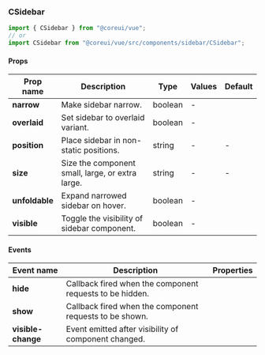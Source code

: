 ### CSidebar

```jsx
import { CSidebar } from "@coreui/vue";
// or
import CSidebar from "@coreui/vue/src/components/sidebar/CSidebar";
```

#### Props

| Prop name      | Description                                      | Type    | Values | Default |
| -------------- | ------------------------------------------------ | ------- | ------ | ------- |
| **narrow**     | Make sidebar narrow.                             | boolean | -      |         |
| **overlaid**   | Set sidebar to overlaid variant.                 | boolean | -      |         |
| **position**   | Place sidebar in non-static positions.           | string  | -      | -       |
| **size**       | Size the component small, large, or extra large. | string  | -      | -       |
| **unfoldable** | Expand narrowed sidebar on hover.                | boolean | -      |         |
| **visible**    | Toggle the visibility of sidebar component.      | boolean | -      |         |

#### Events

| Event name         | Description                                              | Properties |
| ------------------ | -------------------------------------------------------- | ---------- |
| **hide**           | Callback fired when the component requests to be hidden. |
| **show**           | Callback fired when the component requests to be shown.  |
| **visible-change** | Event emitted after visibility of component changed.     |
